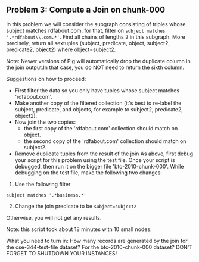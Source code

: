 ## Problem 3: Compute a Join on chunk-000

In this problem we will consider the subgraph consisting of triples whose subject matches rdfabout.com: for that, filter on ```subject matches '.*rdfabout\\.com.*'```. Find all chains of lengths 2 in this subgraph. More precisely, return all sextuples (subject, predicate, object, subject2, predicate2, object2) where object=subject2.

Note: Newer versions of Pig will automatically drop the duplicate column in the join output.In that case, you do NOT need to return the sixth column.

Suggestions on how to proceed:

* First filter the data so you only have tuples whose subject matches 'rdfabout.com'.
* Make another copy of the filtered collection (it's best to re-label the subject, predicate, and objects, for example to subject2, predicate2, object2).
* Now join the two copies:
  * the first copy of the 'rdfabout.com' collection should match on object.
  * the second copy of the 'rdfabout.com' collection should match on subject2.
* Remove duplicate tuples from the result of the join
As above, first debug your script for this problem using the test file. Once your script is debugged, then run it on the bigger file 'btc-2010-chunk-000'. While debugging on the test file, make the following two changes:

1) Use the following filter
```
subject matches '.*business.*'
```
2) Change the join predicate to be ```subject=subject2```

Otherwise, you will not get any results.

Note: this script took about 18 minutes with 10 small nodes.

What you need to turn in:
How many records are generated by the join for the cse-344-test-file dataset? For the btc-2010-chunk-000 dataset? DON'T FORGET TO SHUTDOWN YOUR INSTANCES!
